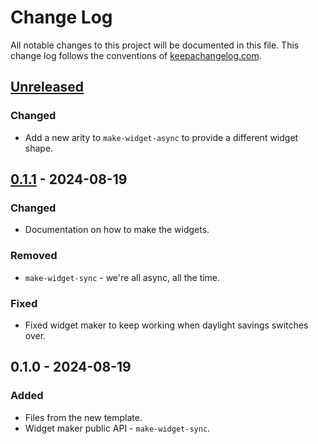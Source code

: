 # Change Log
All notable changes to this project will be documented in this file. This change log follows the conventions of [keepachangelog.com](http://keepachangelog.com/).

## [Unreleased]
### Changed
- Add a new arity to `make-widget-async` to provide a different widget shape.

## [0.1.1] - 2024-08-19
### Changed
- Documentation on how to make the widgets.

### Removed
- `make-widget-sync` - we're all async, all the time.

### Fixed
- Fixed widget maker to keep working when daylight savings switches over.

## 0.1.0 - 2024-08-19
### Added
- Files from the new template.
- Widget maker public API - `make-widget-sync`.

[Unreleased]: https://sourcehost.site/your-name/demo25/compare/0.1.1...HEAD
[0.1.1]: https://sourcehost.site/your-name/demo25/compare/0.1.0...0.1.1
